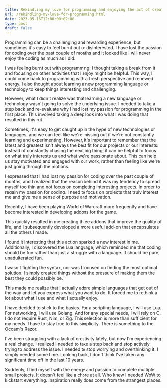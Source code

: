 ```yaml
---
title: Rekindling my love for programming and enjoying the act of creating
url: /rekindling-my-love-for-programming.html
date: 2023-05-16T12:00:00+02:00
type: post
draft: false
---
```


Programming can be a challenging and rewarding experience, but sometimes it's
easy to feel burnt out or disinterested. I have lost the passion for coding over
the past couple of months and it looked like I will never enjoy the coding as
much as I did.

I was feeling burnt out with programming. I thought taking a break from it and
focusing on other activities that I enjoy might be helpful. This way, I could
come back to programming with a fresh perspective and renewed energy.  I also
thought about learning a new programming language or technology to keep things
interesting and challenging.

However, what I didn't realize was that learning a new language or technology
wasn't going to solve the underlying issue. I needed to take a step back and
re-evaluate why I had lost my passion for programming in the first place.  This
involved taking a deep look into what I was doing that resulted in this rut.

Sometimes, it's easy to get caught up in the hype of new technologies or
languages, and we can feel like we're missing out if we're not constantly
learning and experimenting. However, it's important to remember that the latest
and greatest isn't always the best fit for our projects or our
interests. Instead of constantly chasing the next big thing, it can be helpful
to focus on what truly interests us and what we're passionate about. This can
help us stay motivated and engaged with our work, rather than feeling like we're
just going through the motions.

I expressed that I had lost my passion for coding over the past couple of
months, and I realized that the reason behind it was my tendency to spread
myself too thin and not focus on completing interesting projects. In order to
regain my passion for coding, I need to focus on projects that truly interest me
and give me a sense of purpose and motivation.

Recently, I have been playing World of Warcraft more frequently and have become
interested in developing addons for the game.

This quickly resulted in me creating three addons that improve the quality of
life, and I subsequently developed a more useful add-on that encapsulates all
the others I made.

I found it interesting that this action sparked a new interest in me.
Additionally, I discovered the Lua language, which reminded me that coding
should be fun rather than just a struggle with a language. It should be pure,
unadulterated fun.

I wasn't fighting the syntax, nor was I focused on finding the most optimal
solution. I simply created things without the pressure of making them the best
they could possibly be.

This made me realize that I actually adore simple languages that get out of the
way and let you express what you want to do. It forced me to rethink a lot about
what I use and what I actually enjoy.

I have decided to stick to the basics. For a scripting language, I will use
Lua. For networking, I will use Golang. And for any special needs, I will rely
on C. I do not require Rust, Nim, or Zig. This selection is more than sufficient
for my needs. I have to stay true to this simplicity. There is something to the
Occam's Razor.

I've been struggling with a lack of creativity lately, but now I'm experiencing
a real change. I realized I needed to take a step back and stop actively trying
to address the issue. I needed to stop worrying and overthinking it. I simply
needed some time. Looking back, I don't think I've taken any significant time
off in the last 10 years.

Suddenly, I find myself with the energy and passion to complete multiple small
projects. It doesn't feel like a chore at all. Who knew I needed WoW to
kickstart everything. Inspiration really does come from the strangest places.

